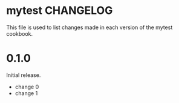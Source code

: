# mytest CHANGELOG

This file is used to list changes made in each version of the mytest cookbook.

# 0.1.0

Initial release.

- change 0
- change 1

